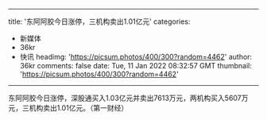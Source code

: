 
---
title: '东阿阿胶今日涨停，三机构卖出1.01亿元'
categories: 
 - 新媒体
 - 36kr
 - 快讯
headimg: 'https://picsum.photos/400/300?random=4462'
author: 36kr
comments: false
date: Tue, 11 Jan 2022 08:32:57 GMT
thumbnail: 'https://picsum.photos/400/300?random=4462'
---

<div>   
东阿阿胶今日涨停，深股通买入1.03亿元并卖出7613万元，两机构买入5607万元，三机构卖出1.01亿元。（第一财经）  
</div>
            